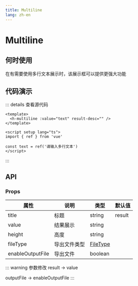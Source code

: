 ```yaml
---
title: Multiline
lang: zh-en
---
```

# Multiline

## 何时使用

在有需要使用多行文本展示时，该展示框可以提供更强大功能

## 代码演示

<div>
  <h-multiline :value="text" result-desc="" />
</div>

<script setup lang="ts">
import { ref } from 'vue'

const text = ref('请输入多行文本')
</script>

::: details 查看源代码

```vue
<template>
  <h-multiline :value="text" result-desc="" />
</template>

<script setup lang="ts">
import { ref } from 'vue'

const text = ref('请输入多行文本')
</script>

```

:::

## API

### Props

| 属性             | 说明         | 类型                                                                            | 默认值 |
| ---------------- | ------------ | ------------------------------------------------------------------------------- | ------ |
| title            | 标题         | string                                                                          | result |
| value            | 结果展示     | string                                                                          |        |
| height           | 高度         | string                                                                          |        |
| fileType         | 导出文件类型 | [FileType](https://developer.mozilla.org/zh-CN/docs/Web/Media/Formats/Image_types) |        |
| enableOutputFile | 导出文件     | boolean                                                                             |        |

::: warning 参数修改
result -> value

outputFile -> enableOutputFile
:::

